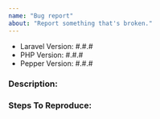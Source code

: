 ```yaml
---
name: "Bug report"
about: "Report something that's broken."
---
```


<!-- DO NOT THROW THIS AWAY -->
<!-- Fill out the FULL versions with patch versions -->

- Laravel Version: #.#.#
- PHP Version: #.#.#
- Pepper Version: #.#.#

### Description:


### Steps To Reproduce:
